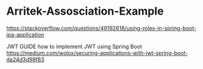 # Arritek-Assosciation-Example

https://stackoverflow.com/questions/49192618/using-roles-in-spring-boot-jpa-application

JWT GUIDE how to implement JWT using Spring Boot 
https://medium.com/wolox/securing-applications-with-jwt-spring-boot-da24d3d98f83
